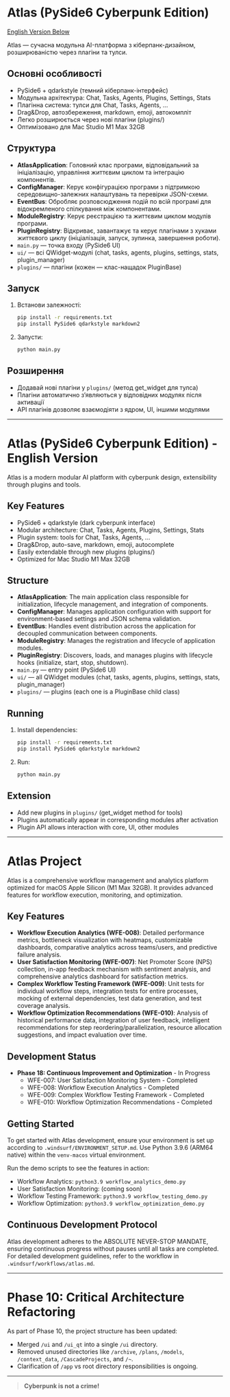 # Atlas (PySide6 Cyberpunk Edition)

[English Version Below](#english-version)

Atlas — сучасна модульна AI-платформа з кіберпанк-дизайном, розширюваністю через плагіни та тулси.

## Основні особливості
- PySide6 + qdarkstyle (темний кіберпанк-інтерфейс)
- Модульна архітектура: Chat, Tasks, Agents, Plugins, Settings, Stats
- Плагінна система: тулси для Chat, Tasks, Agents, ...
- Drag&Drop, автозбереження, markdown, emoji, автокомпліт
- Легко розширюється через нові плагіни (plugins/)
- Оптимізовано для Mac Studio M1 Max 32GB

## Структура
- **AtlasApplication**: Головний клас програми, відповідальний за ініціалізацію, управління життєвим циклом та інтеграцію компонентів.
- **ConfigManager**: Керує конфігурацією програми з підтримкою середовищно-залежних налаштувань та перевірки JSON-схеми.
- **EventBus**: Обробляє розповсюдження подій по всій програмі для відокремленого спілкування між компонентами.
- **ModuleRegistry**: Керує реєстрацією та життєвим циклом модулів програми.
- **PluginRegistry**: Відкриває, завантажує та керує плагінами з хуками життєвого циклу (ініціалізація, запуск, зупинка, завершення роботи).
- `main.py` — точка входу (PySide6 UI)
- `ui/` — всі QWidget-модулі (chat, tasks, agents, plugins, settings, stats, plugin_manager)
- `plugins/` — плагіни (кожен — клас-нащадок PluginBase)

## Запуск
1. Встанови залежності:
   ```bash
   pip install -r requirements.txt
   pip install PySide6 qdarkstyle markdown2
   ```
2. Запусти:
   ```bash
   python main.py
   ```

## Розширення
- Додавай нові плагіни у `plugins/` (метод get_widget для тулса)
- Плагіни автоматично зʼявляються у відповідних модулях після активації
- API плагінів дозволяє взаємодіяти з ядром, UI, іншими модулями

---

<a name="english-version"></a>
# Atlas (PySide6 Cyberpunk Edition) - English Version

Atlas is a modern modular AI platform with cyberpunk design, extensibility through plugins and tools.

## Key Features
- PySide6 + qdarkstyle (dark cyberpunk interface)
- Modular architecture: Chat, Tasks, Agents, Plugins, Settings, Stats
- Plugin system: tools for Chat, Tasks, Agents, ...
- Drag&Drop, auto-save, markdown, emoji, autocomplete
- Easily extendable through new plugins (plugins/)
- Optimized for Mac Studio M1 Max 32GB

## Structure
- **AtlasApplication**: The main application class responsible for initialization, lifecycle management, and integration of components.
- **ConfigManager**: Manages application configuration with support for environment-based settings and JSON schema validation.
- **EventBus**: Handles event distribution across the application for decoupled communication between components.
- **ModuleRegistry**: Manages the registration and lifecycle of application modules.
- **PluginRegistry**: Discovers, loads, and manages plugins with lifecycle hooks (initialize, start, stop, shutdown).
- `main.py` — entry point (PySide6 UI)
- `ui/` — all QWidget modules (chat, tasks, agents, plugins, settings, stats, plugin_manager)
- `plugins/` — plugins (each one is a PluginBase child class)

## Running
1. Install dependencies:
   ```bash
   pip install -r requirements.txt
   pip install PySide6 qdarkstyle markdown2
   ```
2. Run:
   ```bash
   python main.py
   ```

## Extension
- Add new plugins in `plugins/` (get_widget method for tools)
- Plugins automatically appear in corresponding modules after activation
- Plugin API allows interaction with core, UI, other modules

---

# Atlas Project

Atlas is a comprehensive workflow management and analytics platform optimized for macOS Apple Silicon (M1 Max 32GB). It provides advanced features for workflow execution, monitoring, and optimization.

## Key Features

- **Workflow Execution Analytics (WFE-008)**: Detailed performance metrics, bottleneck visualization with heatmaps, customizable dashboards, comparative analytics across teams/users, and predictive failure analysis.
- **User Satisfaction Monitoring (WFE-007)**: Net Promoter Score (NPS) collection, in-app feedback mechanism with sentiment analysis, and comprehensive analytics dashboard for satisfaction metrics.
- **Complex Workflow Testing Framework (WFE-009)**: Unit tests for individual workflow steps, integration tests for entire processes, mocking of external dependencies, test data generation, and test coverage analysis.
- **Workflow Optimization Recommendations (WFE-010)**: Analysis of historical performance data, integration of user feedback, intelligent recommendations for step reordering/parallelization, resource allocation suggestions, and impact evaluation over time.

## Development Status

- **Phase 18: Continuous Improvement and Optimization** - In Progress
  - WFE-007: User Satisfaction Monitoring System - Completed
  - WFE-008: Workflow Execution Analytics - Completed
  - WFE-009: Complex Workflow Testing Framework - Completed
  - WFE-010: Workflow Optimization Recommendations - Completed

## Getting Started

To get started with Atlas development, ensure your environment is set up according to `.windsurf/ENVIRONMENT_SETUP.md`. Use Python 3.9.6 (ARM64 native) within the `venv-macos` virtual environment.

Run the demo scripts to see the features in action:
- Workflow Analytics: `python3.9 workflow_analytics_demo.py`
- User Satisfaction Monitoring: (coming soon)
- Workflow Testing Framework: `python3.9 workflow_testing_demo.py`
- Workflow Optimization: `python3.9 workflow_optimization_demo.py`

## Continuous Development Protocol

Atlas development adheres to the ABSOLUTE NEVER-STOP MANDATE, ensuring continuous progress without pauses until all tasks are completed. For detailed development guidelines, refer to the workflow in `.windsurf/workflows/atlas.md`.

---

# Phase 10: Critical Architecture Refactoring

As part of Phase 10, the project structure has been updated:
- Merged `/ui` and `/ui_qt` into a single `/ui` directory.
- Removed unused directories like `/archive`, `/plans`, `/models`, `/context_data`, `/CascadeProjects`, and `/~`.
- Clarification of `/app` vs root directory responsibilities is ongoing.

---

> **Cyberpunk is not a crime!** 